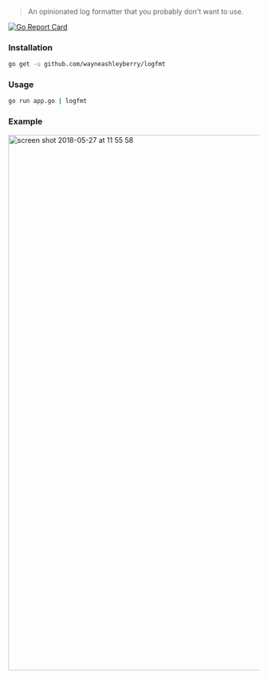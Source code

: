 > An opinionated log formatter that you probably don't want to use.

[![Go Report Card](https://goreportcard.com/badge/github.com/wayneashleyberry/logfmt)](https://goreportcard.com/report/github.com/wayneashleyberry/logfmt)

### Installation

```sh
go get -u github.com/wayneashleyberry/logfmt
```

### Usage

```sh
go run app.go | logfmt
```

### Example

<img width="1074" alt="screen shot 2018-05-27 at 11 55 58" src="https://user-images.githubusercontent.com/727262/40585113-ef77e266-61a4-11e8-9c1d-60307614b04c.png">
